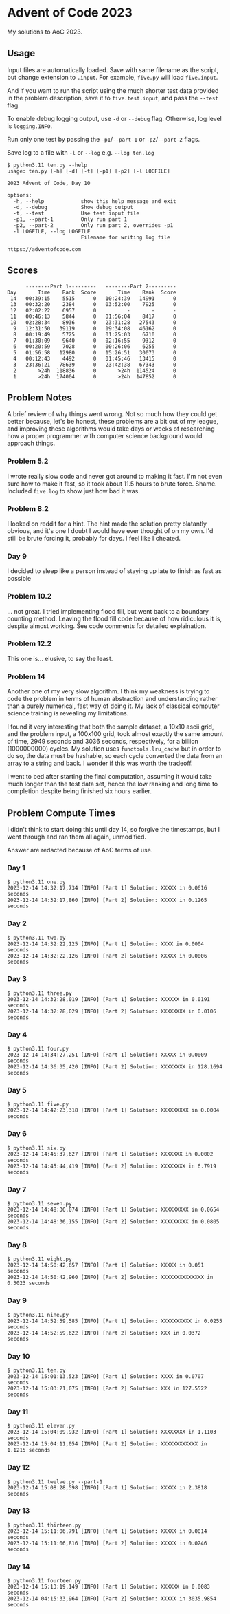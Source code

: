 # Advent of Code 2023

My solutions to AoC 2023.

## Usage

Input files are automatically loaded. Save with same filename as the script, but change extension to `.input`. For example, `five.py` will load `five.input`.

And if you want to run the script using the much shorter test data provided in the problem description, save it to `five.test.input`, and pass the `--test` flag.

To enable debug logging output, use `-d` or `--debug` flag. Otherwise, log level is `logging.INFO`.

Run only one test by passing the `-p1`/`--part-1` or `-p2`/`--part-2` flags. 

Save log to a file with `-l` or `--log` e.g. `--log ten.log`

```
$ python3.11 ten.py --help
usage: ten.py [-h] [-d] [-t] [-p1] [-p2] [-l LOGFILE]

2023 Advent of Code, Day 10

options:
  -h, --help            show this help message and exit
  -d, --debug           Show debug output
  -t, --test            Use test input file
  -p1, --part-1         Only run part 1
  -p2, --part-2         Only run part 2, overrides -p1
  -l LOGFILE, --log LOGFILE
                        Filename for writing log file

https://adventofcode.com
```

## Scores

```
      --------Part 1---------   --------Part 2---------
Day       Time    Rank  Score       Time    Rank  Score
 14   00:39:15    5515      0   10:24:39   14991      0
 13   00:32:20    2384      0   03:52:00    7925      0
 12   02:02:22    6957      0          -       -      -
 11   00:46:13    5844      0   01:56:04    8417      0
 10   02:28:34    8936      0   23:31:28   27543      0
  9   12:31:50   39119      0   19:34:08   46162      0
  8   00:19:49    5725      0   01:25:03    6710      0
  7   01:30:09    9640      0   02:16:55    9312      0
  6   00:20:59    7028      0   00:26:06    6255      0
  5   01:56:58   12980      0   15:26:51   30073      0
  4   00:12:43    4492      0   01:45:46   13415      0
  3   23:36:21   78639      0   23:42:38   67343      0
  2       >24h  118836      0       >24h  114524      0
  1       >24h  174004      0       >24h  147852      0
```

## Problem Notes

A brief review of why things went wrong. Not so much how they could get better because, let's be honest, these problems are a bit out of my league, and improving these algorithms would take days or weeks of researching how a proper programmer with computer science background would approach things.

### Problem 5.2

I wrote really slow code and never got around to making it fast. I'm not even sure how to make it fast, so it took about 11.5 hours to brute force. Shame. Included `five.log` to show just how bad it was.

### Problem 8.2

I looked on reddit for a hint. The hint made the solution pretty blatantly obvious, and it's one I doubt I would have ever thought of on my own. I'd still be brute forcing it, probably for days. I feel like I cheated.

### Day 9

I decided to sleep like a person instead of staying up late to finish as fast as possible

### Problem 10.2

... not great. I tried implementing flood fill, but went back to a boundary counting method. Leaving the flood fill code because of how ridiculous it is, despite almost working. See code comments for detailed explaination.

### Problem 12.2

This one is... elusive, to say the least.

### Problem 14

Another one of my very slow algorithm. I think my weakness is trying to code the problem in terms of human abstraction and understanding rather than a purely numerical, fast way of doing it. My lack of classical computer science training is revealing my limitations.

I found it very interesting that both the sample dataset, a 10x10 ascii grid, and the problem input, a 100x100 grid, took almost exactly the same amount of time, 2949 seconds and 3036 seconds, respectively, for a billion (1000000000)  cycles. My solution uses `functools.lru_cache` but in order to do so, the data must be hashable, so each cycle converted the data from an array to a string and back. I wonder if this was worth the tradeoff.

I went to bed after starting the final computation, assuming it would take much longer than the test data set, hence the low ranking and long time to completion despite being finished six hours earlier.

## Problem Compute Times

I didn't think to start doing this until day 14, so forgive the timestamps, but I went through and ran them all again, unmodified.

Answer are redacted because of AoC terms of use.

### Day 1

```
$ python3.11 one.py
2023-12-14 14:32:17,734 [INFO] [Part 1] Solution: XXXXX in 0.0616 seconds
2023-12-14 14:32:17,860 [INFO] [Part 2] Solution: XXXXX in 0.1265 seconds
```

### Day 2

```
$ python3.11 two.py
2023-12-14 14:32:22,125 [INFO] [Part 1] Solution: XXXX in 0.0004 seconds
2023-12-14 14:32:22,126 [INFO] [Part 2] Solution: XXXXX in 0.0006 seconds
```

### Day 3

```
$ python3.11 three.py
2023-12-14 14:32:28,019 [INFO] [Part 1] Solution: XXXXXX in 0.0191 seconds
2023-12-14 14:32:28,029 [INFO] [Part 2] Solution: XXXXXXXX in 0.0106 seconds
```

### Day 4

```
$ python3.11 four.py
2023-12-14 14:34:27,251 [INFO] [Part 1] Solution: XXXXX in 0.0009 seconds
2023-12-14 14:36:35,420 [INFO] [Part 2] Solution: XXXXXXXX in 128.1694 seconds
```

### Day 5

```
$ python3.11 five.py
2023-12-14 14:42:23,318 [INFO] [Part 1] Solution: XXXXXXXXX in 0.0004 seconds
```

### Day 6

```
$ python3.11 six.py
2023-12-14 14:45:37,627 [INFO] [Part 1] Solution: XXXXXXX in 0.0002 seconds
2023-12-14 14:45:44,419 [INFO] [Part 2] Solution: XXXXXXXX in 6.7919 seconds
```

### Day 7

```
$ python3.11 seven.py
2023-12-14 14:48:36,074 [INFO] [Part 1] Solution: XXXXXXXXX in 0.0654 seconds
2023-12-14 14:48:36,155 [INFO] [Part 2] Solution: XXXXXXXXX in 0.0805 seconds
```

### Day 8

```
$ python3.11 eight.py
2023-12-14 14:50:42,657 [INFO] [Part 1] Solution: XXXXX in 0.051 seconds
2023-12-14 14:50:42,960 [INFO] [Part 2] Solution: XXXXXXXXXXXXXX in 0.3023 seconds
```

### Day 9

```
$ python3.11 nine.py
2023-12-14 14:52:59,585 [INFO] [Part 1] Solution: XXXXXXXXXX in 0.0255 seconds
2023-12-14 14:52:59,622 [INFO] [Part 2] Solution: XXX in 0.0372 seconds
```

### Day 10

```
$ python3.11 ten.py
2023-12-14 15:01:13,523 [INFO] [Part 1] Solution: XXXX in 0.0707 seconds
2023-12-14 15:03:21,075 [INFO] [Part 2] Solution: XXX in 127.5522 seconds
```

### Day 11

```
$ python3.11 eleven.py
2023-12-14 15:04:09,932 [INFO] [Part 1] Solution: XXXXXXXX in 1.1103 seconds
2023-12-14 15:04:11,054 [INFO] [Part 2] Solution: XXXXXXXXXXXX in 1.1215 seconds
```

### Day 12
```
$ python3.11 twelve.py --part-1
2023-12-14 15:08:28,598 [INFO] [Part 1] Solution: XXXXX in 2.3818 seconds
```

### Day 13
```
$ python3.11 thirteen.py 
2023-12-14 15:11:06,791 [INFO] [Part 1] Solution: XXXXX in 0.0014 seconds
2023-12-14 15:11:06,816 [INFO] [Part 2] Solution: XXXXX in 0.0246 seconds
```

### Day 14

```
$ python3.11 fourteen.py
2023-12-14 15:13:19,149 [INFO] [Part 1] Solution: XXXXXX in 0.0083 seconds
2023-12-14 04:15:33,964 [INFO] [Part 2] Solution: XXXXX in 3035.9854 seconds
```
